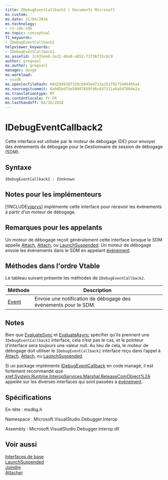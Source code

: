 ```yaml
---
title: IDebugEventCallback2 | Documents Microsoft
ms.custom: ''
ms.date: 11/04/2016
ms.technology:
- vs-ide-sdk
ms.topic: conceptual
f1_keywords:
- IDebugEventCallback2
helpviewer_keywords:
- IDebugEventCallback2
ms.assetid: 2c935ee0-2e22-4be0-a852-73736f33c8c9
author: gregvanl
ms.author: gregvanl
manager: douge
ms.workload:
- vssdk
ms.openlocfilehash: 68d29d928f310cb045ed712a151f9275446465a4
ms.sourcegitcommit: 6a9d5bd75e50947659fd6c837111a6a547884e2a
ms.translationtype: MT
ms.contentlocale: fr-FR
ms.lasthandoff: 04/16/2018
---
```

# <a name="idebugeventcallback2"></a>IDebugEventCallback2
Cette interface est utilisée par le moteur de débogage (DE) pour envoyer des événements de débogage pour le Gestionnaire de session de débogage (SDM).  
  
## <a name="syntax"></a>Syntaxe  
  
```  
IDebugEventCallback2 : IUnknown  
```  
  
## <a name="notes-for-implementers"></a>Notes pour les implémenteurs  
 [!INCLUDE[vsprvs](../../../code-quality/includes/vsprvs_md.md)] implémente cette interface pour recevoir les événements à partir d’un moteur de débogage.  
  
## <a name="notes-for-callers"></a>Remarques pour les appelants  
 Un moteur de débogage reçoit généralement cette interface lorsque le SDM appelle [Attach](../../../extensibility/debugger/reference/idebugprogram2-attach.md), [Attach](../../../extensibility/debugger/reference/idebugengine2-attach.md), ou [LaunchSuspended](../../../extensibility/debugger/reference/idebugenginelaunch2-launchsuspended.md). Un moteur de débogage envoie les événements dans le SDM en appelant [événement](../../../extensibility/debugger/reference/idebugeventcallback2-event.md).  
  
## <a name="methods-in-vtable-order"></a>Méthodes dans l'ordre Vtable  
 Le tableau suivant présente les méthodes de `IDebugEventCallback2`.  
  
|Méthode|Description|  
|------------|-----------------|  
|[Event](../../../extensibility/debugger/reference/idebugeventcallback2-event.md)|Envoie une notification de débogage des événements pour le SDM.|  
  
## <a name="remarks"></a>Notes  
 Bien que [EvaluateSync](../../../extensibility/debugger/reference/idebugexpression2-evaluatesync.md) et [EvaluateAsync](../../../extensibility/debugger/reference/idebugexpression2-evaluateasync.md) spécifier qu’ils prennent une `IDebugEventCallback2` interface, cela n’est pas le cas, et le pointeur d’interface sera toujours une valeur null. Au lieu de cela, le moteur de débogage doit utiliser le `IDebugEventCallback2` interface reçu dans l’appel à [Attach](../../../extensibility/debugger/reference/idebugprogram2-attach.md), [Attach](../../../extensibility/debugger/reference/idebugengine2-attach.md), ou [LaunchSuspended](../../../extensibility/debugger/reference/idebugenginelaunch2-launchsuspended.md).  
  
 Si un package implémente [IDebugEventCallback](../../../extensibility/debugger/reference/idebugeventcallback2.md) en code managé, il est fortement recommandé que <xref:System.Runtime.InteropServices.Marshal.ReleaseComObject%2A> appelée sur les diverses interfaces qui sont passées à [événement](../../../extensibility/debugger/reference/idebugeventcallback2-event.md).  
  
## <a name="requirements"></a>Spécifications  
 En-tête : msdbg.h  
  
 Namespace : Microsoft.VisualStudio.Debugger.Interop  
  
 Assembly : Microsoft.VisualStudio.Debugger.Interop.dll  
  
## <a name="see-also"></a>Voir aussi  
 [Interfaces de base](../../../extensibility/debugger/reference/core-interfaces.md)   
 [LaunchSuspended](../../../extensibility/debugger/reference/idebugenginelaunch2-launchsuspended.md)   
 [Joindre](../../../extensibility/debugger/reference/idebugprogram2-attach.md)   
 [Attacher](../../../extensibility/debugger/reference/idebugengine2-attach.md)